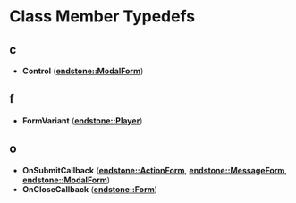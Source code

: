 
# Class Member Typedefs



## c

* **Control** ([**endstone::ModalForm**](classendstone_1_1ModalForm.md))


## f

* **FormVariant** ([**endstone::Player**](classendstone_1_1Player.md))


## o

* **OnSubmitCallback** ([**endstone::ActionForm**](classendstone_1_1ActionForm.md), [**endstone::MessageForm**](classendstone_1_1MessageForm.md), [**endstone::ModalForm**](classendstone_1_1ModalForm.md))
* **OnCloseCallback** ([**endstone::Form**](classendstone_1_1Form.md))




